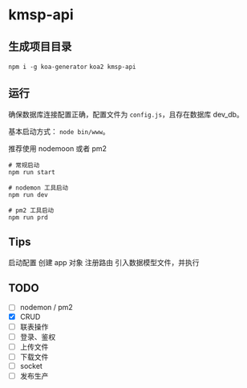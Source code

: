 # kmsp-api

## 生成项目目录

`npm i -g koa-generator`
`koa2 kmsp-api`

## 运行

确保数据库连接配置正确，配置文件为 `config.js`，且存在数据库 dev_db。

基本启动方式： `node bin/www`。

推荐使用 nodemoon 或者 pm2

```shell
# 常规启动
npm run start

# nodemon 工具启动
npm run dev

# pm2 工具启动
npm run prd
```

## Tips

启动配置
创建 app 对象
注册路由
引入数据模型文件，并执行

## TODO

- [ ] nodemon / pm2
- [x] CRUD
- [ ] 联表操作
- [ ] 登录、鉴权
- [ ] 上传文件
- [ ] 下载文件
- [ ] socket
- [ ] 发布生产
